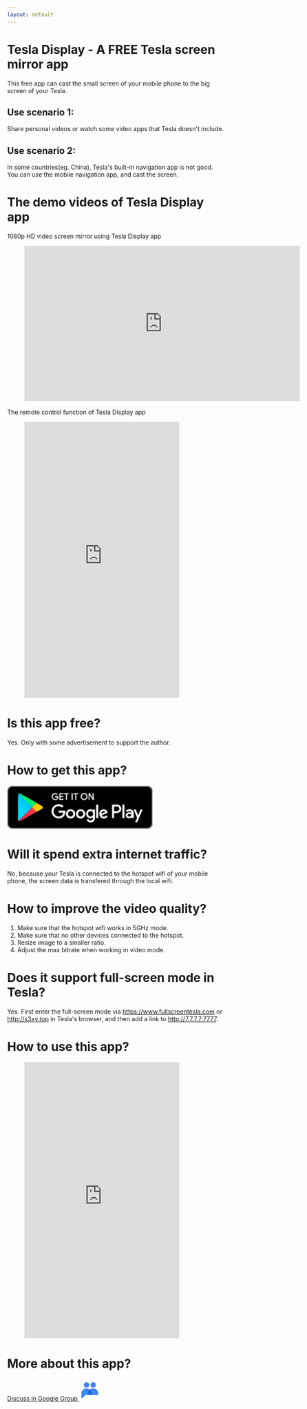 ```yaml
---
layout: default
---
```


# Tesla Display - A FREE Tesla screen mirror app

This free app can cast the small screen of your mobile phone to the big screen of your Tesla.

## Use scenario 1:
Share personal videos or watch some video apps that Tesla doesn't include.

## Use scenario 2:
In some countries(eg. China), Tesla's built-in navigation app is not good. You can use the mobile navigation app, and cast the screen. 

# The demo videos of Tesla Display app

1080p HD video screen mirror using Tesla Display app
<!-- blank line -->
<figure class="video_container">
  <iframe width="640" height="360" src="https://www.youtube.com/embed/PkbfoLHjrvE" frameborder="0" allowfullscreen="true"> </iframe>
</figure>
<!-- blank line -->

The remote control function of Tesla Display app
<!-- blank line -->
<figure class="video_container">
  <iframe width="360" height="640" src="https://www.youtube.com/embed/CCqVkeF_VNg" frameborder="0" allowfullscreen="true"> </iframe>
</figure>
<!-- blank line -->

# Is this app free?

Yes. Only with some advertisement to support the author.

# How to get this app?

<a href ="https://play.google.com/store/apps/details?id=io.github.blackpill.tesladisplay&referrer=utm_source%3Dgithub%26utm_medium%3Dorganic"><img src="./google-play-badge.svg" height="100px"></a>

# Will it spend extra internet traffic?

No, because your Tesla is connected to the hotspot wifi of your mobile phone, the screen data is transfered through the local wifi. 

# How to improve the video quality?

1. Make sure that the hotspot wifi works in 5GHz mode.
2. Make sure that no other devices connected to the hotspot.
3. Resize image to a smaller ratio.
4. Adjust the max bitrate when working in video mode.

# Does it support full-screen mode in Tesla?
Yes. First enter the full-screen mode via https://www.fullscreentesla.com or http://s3xy.top in Tesla's browser, and then add a link to http://7.7.7.7:7777.

# How to use this app?
<!-- blank line -->
<figure class="video_container">
  <iframe width="360" height="640" src="https://www.youtube.com/embed/ixLnKFQ4EfQ" frameborder="0" allowfullscreen="true"> </iframe>
</figure>
<!-- blank line -->

# More about this app?

<a href ="https://groups.google.com/g/tesla-display" target="_blank">Discuss in Google Group <img src="group.png" height=50px></a>
